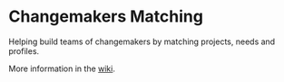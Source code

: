 # Changemakers Matching

Helping build teams of changemakers by matching projects, needs and profiles.

More information in the [wiki](https://github.com/jlmacle/changemakers-matchmaking_front-end/wiki).



